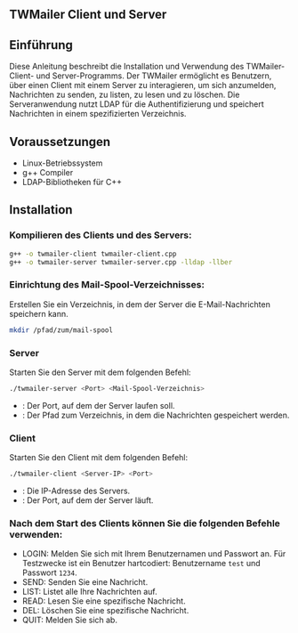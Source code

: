 ## TWMailer Client und Server

## Einführung
Diese Anleitung beschreibt die Installation und Verwendung des TWMailer-Client- und Server-Programms. Der TWMailer ermöglicht es Benutzern, über einen Client mit einem Server zu interagieren, um sich anzumelden, Nachrichten zu senden, zu listen, zu lesen und zu löschen. Die Serveranwendung nutzt LDAP für die Authentifizierung und speichert Nachrichten in einem spezifizierten Verzeichnis.

## Voraussetzungen
- Linux-Betriebssystem
- g++ Compiler
- LDAP-Bibliotheken für C++


## Installation
### Kompilieren des Clients und des Servers:
```bash
g++ -o twmailer-client twmailer-client.cpp 
g++ -o twmailer-server twmailer-server.cpp -lldap -llber
```

### Einrichtung des Mail-Spool-Verzeichnisses:

Erstellen Sie ein Verzeichnis, in dem der Server die E-Mail-Nachrichten speichern kann.

```bash
mkdir /pfad/zum/mail-spool
```

### Server
Starten Sie den Server mit dem folgenden Befehl:

```bash
./twmailer-server <Port> <Mail-Spool-Verzeichnis>
```
- <Port>: Der Port, auf dem der Server laufen soll.
- <Mail-Spool-Verzeichnis>: Der Pfad zum Verzeichnis, in dem die Nachrichten gespeichert werden.

### Client
Starten Sie den Client mit dem folgenden Befehl:

```bash
./twmailer-client <Server-IP> <Port>
```
- <Server-IP>: Die IP-Adresse des Servers.
- <Port>: Der Port, auf dem der Server läuft.

### Nach dem Start des Clients können Sie die folgenden Befehle verwenden:

- LOGIN: Melden Sie sich mit Ihrem Benutzernamen und Passwort an. Für Testzwecke ist ein Benutzer hartcodiert: Benutzername `test` und Passwort `1234`.
- SEND: Senden Sie eine Nachricht.
- LIST: Listet alle Ihre Nachrichten auf.
- READ: Lesen Sie eine spezifische Nachricht.
- DEL: Löschen Sie eine spezifische Nachricht.
- QUIT: Melden Sie sich ab.

